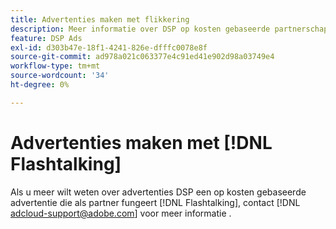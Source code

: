 ```yaml
---
title: Advertenties maken met flikkering
description: Meer informatie over DSP op kosten gebaseerde partnerschappen met Flashtalk.
feature: DSP Ads
exl-id: d303b47e-18f1-4241-826e-dfffc0078e8f
source-git-commit: ad978a021c063377e4c91ed41e902d98a03749e4
workflow-type: tm+mt
source-wordcount: '34'
ht-degree: 0%

---
```


# Advertenties maken met [!DNL Flashtalking]

Als u meer wilt weten over advertenties DSP een op kosten gebaseerde advertentie die als partner fungeert [!DNL Flashtalking], contact [!DNL adcloud-support@adobe.com] voor meer informatie .
